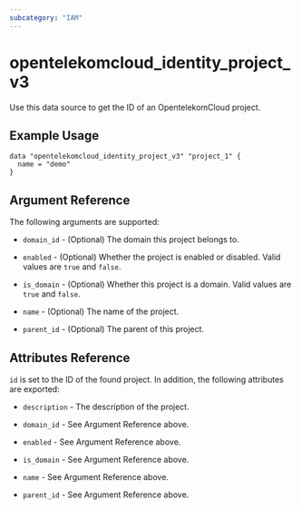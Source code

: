 ```yaml
---
subcategory: "IAM"
---
```


# opentelekomcloud_identity_project_v3

Use this data source to get the ID of an OpentelekomCloud project.

## Example Usage

```hcl
data "opentelekomcloud_identity_project_v3" "project_1" {
  name = "demo"
}
```

## Argument Reference

The following arguments are supported:

* `domain_id` - (Optional) The domain this project belongs to.

* `enabled` - (Optional) Whether the project is enabled or disabled. Valid values are `true` and `false`.

* `is_domain` - (Optional) Whether this project is a domain. Valid values are `true` and `false`.

* `name` - (Optional) The name of the project.

* `parent_id` - (Optional) The parent of this project.

## Attributes Reference

`id` is set to the ID of the found project. In addition, the following attributes are exported:

* `description` - The description of the project.

* `domain_id` - See Argument Reference above.

* `enabled` - See Argument Reference above.

* `is_domain` - See Argument Reference above.

* `name` - See Argument Reference above.

* `parent_id` - See Argument Reference above.
